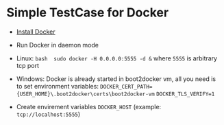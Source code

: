 Simple TestCase for Docker
==========================

* [Install Docker](https://docs.docker.com/installation/)
* Run Docker in daemon mode
 * Linux: ```bash 
  sudo docker -H 0.0.0.0:5555 -d &``` 
where `5555` is arbitrary tcp port
 * Windows: Docker is already started in boot2docker vm, all you need is to set environment variables:
  `DOCKER_CERT_PATH={USER_HOME}\.boot2docker\certs\boot2docker-vm`
  `DOCKER_TLS_VERIFY=1`

* Create envirement variables `DOCKER_HOST` (example: `tcp://localhost:5555`)
